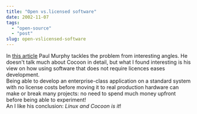 ```yaml
---
title: "Open vs.licensed software"
date: 2002-11-07
tags: 
  - "open-source"
  - "post"
slug: open-vslicensed-software
---
```


In [this article](http://www.linuxworld.com/site-stories/2002/1018.cocoon.html) Paul Murphy tackles the problem from interesting angles. He doesn't talk much about Cocoon in detail, but what I found interesting is his view on how using software that does not require licences eases development.  
Being able to develop an enterprise-class application on a standard system with no license costs before moving it to real production hardware can make or break many projects: no need to spend much money upfront before being able to experiment!  
An I like his conclusion: _Linux and Cocoon is it_!
